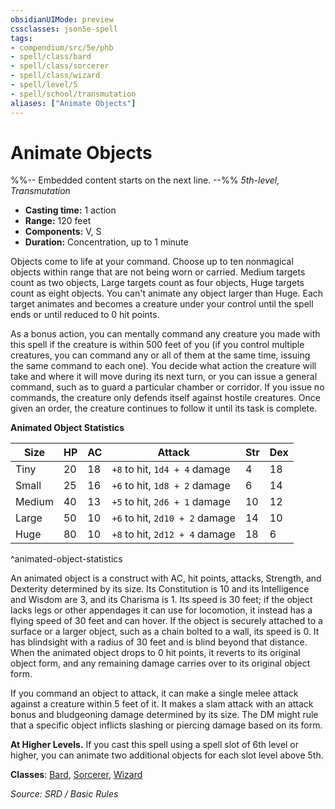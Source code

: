 ```yaml
---
obsidianUIMode: preview
cssclasses: json5e-spell
tags:
- compendium/src/5e/phb
- spell/class/bard
- spell/class/sorcerer
- spell/class/wizard
- spell/level/5
- spell/school/transmutation
aliases: ["Animate Objects"]
---
```

# Animate Objects
%%-- Embedded content starts on the next line. --%%
*5th-level, Transmutation*  

- **Casting time:** 1 action
- **Range:** 120 feet
- **Components:** V, S
- **Duration:** Concentration, up to 1 minute

Objects come to life at your command. Choose up to ten nonmagical objects within range that are not being worn or carried. Medium targets count as two objects, Large targets count as four objects, Huge targets count as eight objects. You can't animate any object larger than Huge. Each target animates and becomes a creature under your control until the spell ends or until reduced to 0 hit points.

As a bonus action, you can mentally command any creature you made with this spell if the creature is within 500 feet of you (if you control multiple creatures, you can command any or all of them at the same time, issuing the same command to each one). You decide what action the creature will take and where it will move during its next turn, or you can issue a general command, such as to guard a particular chamber or corridor. If you issue no commands, the creature only defends itself against hostile creatures. Once given an order, the creature continues to follow it until its task is complete.

**Animated Object Statistics**

| Size | HP | AC | Attack | Str | Dex |
|------|----|----|--------|-----|-----|
| Tiny | 20 | 18 | `+8` to hit, `1d4 + 4` damage | 4 | 18 |
| Small | 25 | 16 | `+6` to hit, `1d8 + 2` damage | 6 | 14 |
| Medium | 40 | 13 | `+5` to hit, `2d6 + 1` damage | 10 | 12 |
| Large | 50 | 10 | `+6` to hit, `2d10 + 2` damage | 14 | 10 |
| Huge | 80 | 10 | `+8` to hit, `2d12 + 4` damage | 18 | 6 |
^animated-object-statistics

An animated object is a construct with AC, hit points, attacks, Strength, and Dexterity determined by its size. Its Constitution is 10 and its Intelligence and Wisdom are 3, and its Charisma is 1. Its speed is 30 feet; if the object lacks legs or other appendages it can use for locomotion, it instead has a flying speed of 30 feet and can hover. If the object is securely attached to a surface or a larger object, such as a chain bolted to a wall, its speed is 0. It has blindsight with a radius of 30 feet and is blind beyond that distance. When the animated object drops to 0 hit points, it reverts to its original object form, and any remaining damage carries over to its original object form.

If you command an object to attack, it can make a single melee attack against a creature within 5 feet of it. It makes a slam attack with an attack bonus and bludgeoning damage determined by its size. The DM might rule that a specific object inflicts slashing or piercing damage based on its form.

**At Higher Levels.** If you cast this spell using a spell slot of 6th level or higher, you can animate two additional objects for each slot level above 5th.

**Classes**: [Bard](compendium/classes/bard.md), [Sorcerer](compendium/classes/sorcerer.md), [Wizard](compendium/classes/wizard.md)

*Source: SRD / Basic Rules*